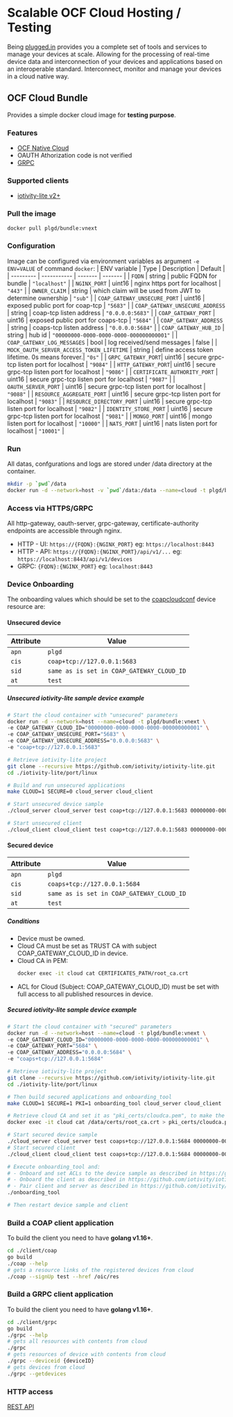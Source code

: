 # Scalable OCF Cloud Hosting / Testing

Being [plugged.in](https://pluggedin.cloud) provides you a complete set of tools and services to manage your devices at scale. Allowing for the processing of real-time device data and interconnection of your devices and applications based on an interoperable standard. Interconnect, monitor and manage your devices in a cloud native way.

## OCF Cloud Bundle

Provides a simple docker cloud image for **testing purpose**.

### Features

- [OCF Native Cloud](https://openconnectivity.org/specs/OCF_Device_To_Cloud_Services_Specification_v2.1.0.pdf)
- OAUTH Athorization code is not verified
- [GRPC](https://github.com/plgd-dev/hub/blob/master/grpc-gateway/pb/service.proto)

### Supported clients

- [iotivity-lite v2+](https://github.com/iotivity/iotivity-lite)

### Pull the image

```bash
docker pull plgd/bundle:vnext
```

### Configuration

Image can be configured via environment variables as argument `-e ENV=VALUE` of command `docker`:
| ENV variable | Type | Description | Default |
| --------- | ----------- | ------- | ------- |
| `FQDN` | string | public FQDN for bundle | `"localhost"` |
| `NGINX_PORT` | uint16 | nginx https port for localhost | `"443"` |
| `OWNER_CLAIM` | string | which claim will be used from JWT to determine ownership | `"sub"` |
| `COAP_GATEWAY_UNSECURE_PORT` | uint16 | exposed public port for coap-tcp  | `"5683"` |
| `COAP_GATEWAY_UNSECURE_ADDRESS` | string | coap-tcp listen address | `"0.0.0.0:5683"` |
| `COAP_GATEWAY_PORT` | uint16 | exposed public port for coaps-tcp  | `"5684"` |
| `COAP_GATEWAY_ADDRESS` | string | coaps-tcp listen address | `"0.0.0.0:5684"` |
| `COAP_GATEWAY_HUB_ID` | string | hub id | `"00000000-0000-0000-0000-000000000001"` |
| `COAP_GATEWAY_LOG_MESSAGES` | bool | log received/send messages | false |
| `MOCK_OAUTH_SERVER_ACCESS_TOKEN_LIFETIME` | string | define access token lifetime. 0s means forever.| `"0s"` |
| `GRPC_GATEWAY_PORT`| uint16 | secure grpc-tcp listen port for localhost | `"9084"` |
| `HTTP_GATEWAY_PORT`| uint16 | secure grpc-tcp listen port for localhost | `"9086"` |
| `CERTIFICATE_AUTHORITY_PORT` | uint16 | secure grpc-tcp listen port for localhost | `"9087"` |
| `OAUTH_SERVER_PORT` | uint16 | secure grpc-tcp listen port for localhost | `"9088"` |
| `RESOURCE_AGGREGATE_PORT` | uint16 | secure grpc-tcp listen port for localhost | `"9083"` |
| `RESOURCE_DIRECTORY_PORT` | uint16 | secure grpc-tcp listen port for localhost | `"9082"` |
| `IDENTITY_STORE_PORT` | uint16 | secure grpc-tcp listen port for localhost | `"9081"` |
| `MONGO_PORT` | uint16 | mongo listen port for localhost | `"10000"` |
| `NATS_PORT` | uint16 | nats listen port for localhost | `"10001"` |

### Run

All datas, confgurations and logs are stored under /data directory at the container.

```bash
mkdir -p `pwd`/data
docker run -d --network=host -v `pwd`/data:/data --name=cloud -t plgd/bundle:vnext
```

### Access via HTTPS/GRPC

All http-gateway, oauth-server, grpc-gateway, certificate-authority endpoints are accessible through nginx.

- HTTP - UI: `https://{FQDN}:{NGINX_PORT}` eg: `https://localhost:8443`
- HTTP - API: `https://{FQDN}:{NGINX_PORT}/api/v1/...` eg: `https://localhost:8443/api/v1/devices`
- GRPC: `{FQDN}:{NGINX_PORT}` eg: `localhost:8443`

### Device Onboarding

The onboarding values which should be set to the [coapcloudconf](https://github.com/openconnectivityfoundation/cloud-services/blob/c2c/swagger2.0/oic.r.coapcloudconf.swagger.json) device resource are:

#### Unsecured device

| Attribute | Value |
| --------- | ------|
| `apn` | `plgd` |
| `cis` | `coap+tcp://127.0.0.1:5683` |
| `sid` | `same as is set in COAP_GATEWAY_CLOUD_ID` |
| `at` | `test` |

##### Unsecured iotivity-lite sample device example

```bash
# Start the cloud container with "unsecured" parameters
docker run -d --network=host --name=cloud -t plgd/bundle:vnext \
-e COAP_GATEWAY_CLOUD_ID="00000000-0000-0000-0000-000000000001" \
-e COAP_GATEWAY_UNSECURE_PORT="5683" \
-e COAP_GATEWAY_UNSECURE_ADDRESS="0.0.0.0:5683" \
-e "coap+tcp://127.0.0.1:5683"
```

```bash
# Retrieve iotivity-lite project
git clone --recursive https://github.com/iotivity/iotivity-lite.git
cd ./iotivity-lite/port/linux

# Build and run unsecured applications
make CLOUD=1 SECURE=0 cloud_server cloud_client

# Start unsecured device sample
./cloud_server cloud_server test coap+tcp://127.0.0.1:5683 00000000-0000-0000-0000-000000000001 plgd

# Start unsecured client
./cloud_client cloud_client test coap+tcp://127.0.0.1:5683 00000000-0000-0000-0000-000000000001 plgd
```

#### Secured device

| Attribute | Value |
| --------- | ------|
| `apn` | `plgd`|
| `cis` | `coaps+tcp://127.0.0.1:5684` |
| `sid` | `same as is set in COAP_GATEWAY_CLOUD_ID` |
| `at` | `test` |

##### Conditions

- Device must be owned.
- Cloud CA must be set as TRUST CA with subject COAP_GATEWAY_CLOUD_ID in device.
- Cloud CA in PEM:
  ```bash
  docker exec -it cloud cat CERTIFICATES_PATH/root_ca.crt
  ```
- ACL for Cloud (Subject: COAP_GATEWAY_CLOUD_ID) must be set with full access to all published resources in device.

##### Secured iotivity-lite sample device example

```bash
# Start the cloud container with "secured" parameters
docker run -d --network=host --name=cloud -t plgd/bundle:vnext \
-e COAP_GATEWAY_CLOUD_ID="00000000-0000-0000-0000-000000000001" \
-e COAP_GATEWAY_PORT="5684" \
-e COAP_GATEWAY_ADDRESS="0.0.0.0:5684" \
-e "coaps+tcp://127.0.0.1:5684"
```

```bash
# Retrieve iotivity-lite project
git clone --recursive https://github.com/iotivity/iotivity-lite.git
cd ./iotivity-lite/port/linux

# Then build secured applications and onboarding_tool
make CLOUD=1 SECURE=1 PKI=1 onboarding_tool cloud_server cloud_client

# Retrieve cloud CA and set it as "pki_certs/cloudca.pem", to make the sample import this as TRUST CA
docker exec -it cloud cat /data/certs/root_ca.crt > pki_certs/cloudca.pem

# Start secured device sample
./cloud_server cloud_server test coaps+tcp://127.0.0.1:5684 00000000-0000-0000-0000-000000000001 plgd
# Start secured client
./cloud_client cloud_client test coaps+tcp://127.0.0.1:5684 00000000-0000-0000-0000-000000000001 plgd

# Execute onboarding_tool and:
# - Onboard and set ACLs to the device sample as described in https://github.com/iotivity/iotivity-lite#step-1-onboard-and-provision-the-server
# - Onboard the client as described in https://github.com/iotivity/iotivity-lite#step-2-onboard-the-client
# - Pair client and server as described in https://github.com/iotivity/iotivity-lite#step-3-pair-server-and-client
./onboarding_tool

# Then restart device sample and client
```

### Build a COAP client application

To build the client you need to have **golang v1.16+**.

```bash
cd ./client/coap
go build
./coap --help
# gets a resource links of the registered devices from cloud
./coap --signUp test --href /oic/res
```

### Build a GRPC client application

To build the client you need to have **golang v1.16+**.

```bash
cd ./client/grpc
go build
./grpc --help
# gets all resources with contents from cloud
./grpc
# gets resources of device with contents from cloud
./grpc --deviceid {deviceID}
# gets devices from cloud
./grpc --getdevices
```

### HTTP access

[REST API](https://petstore.swagger.io/?url=https://raw.githubusercontent.com/plgd-dev/hub/main/http-gateway/swagger.yaml)
